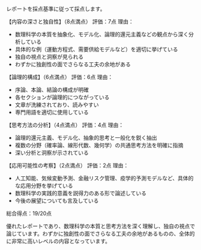 レポートを採点基準に従って採点します。

【内容の深さと独自性】（8点満点）
評価：7点
理由：
- 数理科学の本質を抽象化、モデル化、論理的還元主義などの観点から深く分析している
- 具体的な例（運動方程式、需要供給モデルなど）を適切に挙げている
- 独自の視点と洞察が見られる
- わずかに独創性の面でさらなる工夫の余地がある

【論理的構成】（6点満点）
評価：6点
理由：
- 序論、本論、結論の構成が明確
- 各セクションが論理的につながっている
- 文章が洗練されており、読みやすい
- 専門用語を適切に使用している

【思考方法の分析】（4点満点）
評価：4点
理由：
- 論理的還元主義、モデル化、抽象的思考と一般化を鋭く抽出
- 複数の分野（確率論、線形代数、幾何学）の共通思考方法を明確に指摘
- 深い分析と洞察が示されている

【応用可能性の考察】（2点満点）
評価：2点
理由：
- 人工知能、気候変動予測、金融リスク管理、疫学的予測モデルなど、具体的な応用分野を挙げている
- 数理科学の実践的意義を説得力のある形で論述している
- 今後の展望についても言及している

総合得点：19/20点

優れたレポートであり、数理科学の本質と思考方法を深く理解し、独自の視点で論じています。わずかに独創性の面でさらなる工夫の余地があるものの、全体的に非常に高いレベルの内容となっています。